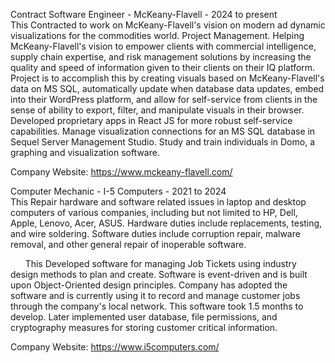 Contract Software Engineer - McKeany-Flavell - 2024 to present<br />
This Contracted to work on McKeany-Flavell's vision on modern ad dynamic visualizations for the commodities world.
Project Management. Helping McKeany-Flavell's vision to empower clients with commercial intelligence, supply chain 
expertise, and risk management solutions by increasing the quality and speed of information given to their clients on
their IQ platform. Project is to accomplish this by creating visuals based on McKeany-Flavell's data on MS SQL, 
automatically update when database data updates, embed into their WordPress platform, and allow for self-service from 
clients in the sense of ability to export, filter, and manipulate visuals in their browser. Developed proprietary apps
in React JS for more robust self-service capabilities. Manage visualization connections for an MS SQL database in Sequel Server Management Studio. Study and train individuals in Domo, a graphing and visualization software.
    
Company Website: https://www.mckeany-flavell.com/

Computer Mechanic - I-5 Computers - 2021 to 2024<br />
This Repair hardware and software related issues in laptop and desktop computers of various companies, including but 
not limited to HP, Dell, Apple, Lenovo, Acer, ASUS. Hardware duties include replacements, testing, and wire soldering.
Software duties include corruption repair, malware removal, and other general repair of inoperable software. 

&nbsp;&nbsp;&nbsp;&nbsp;&nbsp;&nbsp;This Developed software for managing Job Tickets using industry design methods to 
plan and create. Software is event-driven and is built upon Object-Oriented design principles. Company has adopted the
software and is currently using it to record and manage customer jobs through the company's local network. This 
software took 1.5 months to develop. Later implemented user database, file permissions, and cryptography measures for 
storing customer critical information.

Company Website: https://www.i5computers.com/